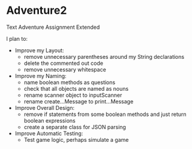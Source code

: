 # Adventure2
Text Adventure Assignment Extended

I plan to:

- Improve my Layout:
  - remove unnecessary parentheses around my String declarations
  - delete the commented out code
  - remove unnecessary whitespace
- Improve my Naming:
  - name boolean methods as questions
  - check that all objects are named as nouns
  - rename scanner object to inputScanner
  - rename create...Message to print...Message
- Improve Overall Design:
  - remove if statements from some boolean methods and just return boolean expressions
  - create a separate class for JSON parsing
- Improve Automatic Testing:
  - Test game logic, perhaps simulate a game
  
